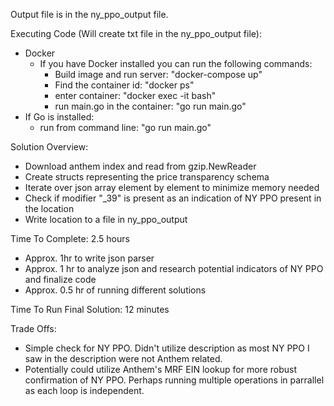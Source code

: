 Output file is in the ny_ppo_output file.

Executing Code (Will create txt file in the ny_ppo_output file):
- Docker
  - If you have Docker installed you can run the following commands:
    - Build image and run server: "docker-compose up"
    - Find the container id: "docker ps"
    - enter container: "docker exec -it <container-id> bash"
    - run main.go in the container: "go run main.go"
- If Go is installed:
  - run from command line: "go run main.go"
 
Solution Overview:
- Download anthem index and read from gzip.NewReader
- Create structs representing the price transparency schema
- Iterate over json array element by element to minimize memory needed
- Check if modifier "_39" is present as an indication of NY PPO present in the location
- Write location to a file in ny_ppo_output

Time To Complete: 2.5 hours
- Approx. 1hr to write json parser
- Approx. 1 hr to analyze json and research potential indicators of NY PPO and finalize code
- Approx. 0.5 hr of running different solutions
  
Time To Run Final Solution: 12 minutes

Trade Offs:
- Simple check for NY PPO. Didn't utilize description as most NY PPO I saw in the description were not Anthem related.
- Potentially could utilize Anthem's MRF EIN lookup for more robust confirmation of NY PPO. Perhaps running multiple operations in parrallel as each loop is independent.


